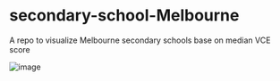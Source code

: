 # secondary-school-Melbourne
A repo to visualize Melbourne secondary schools base on median VCE score

![image](https://github.com/datng87/secondary-school-Melbourne/assets/101642099/f907db22-cc8d-4a70-94cb-ff63c348a25d)
